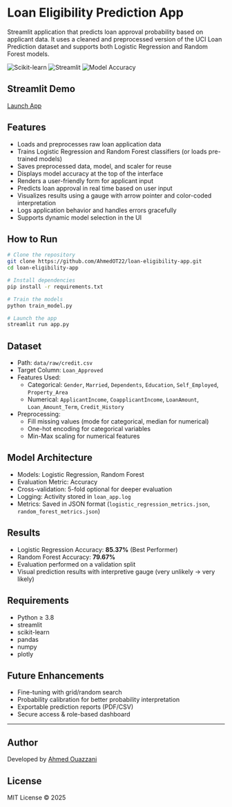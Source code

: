 # Loan Eligibility Prediction App

Streamlit application that predicts loan approval probability based on applicant data. It uses a cleaned and preprocessed version of the UCI Loan Prediction dataset and supports both Logistic Regression and Random Forest models.

![Scikit-learn](https://img.shields.io/badge/framework-scikit--learn-blue)
![Streamlit](https://img.shields.io/badge/ui-streamlit-orange)
![Model Accuracy](https://img.shields.io/badge/logistic%20regression-85%25-brightgreen)


## Streamlit Demo

[Launch App](https://loan-eligibility-prediction-djdstcprojdapfxugpdqwi.streamlit.app/)


## Features

- Loads and preprocesses raw loan application data
- Trains Logistic Regression and Random Forest classifiers (or loads pre-trained models)
- Saves preprocessed data, model, and scaler for reuse
- Displays model accuracy at the top of the interface
- Renders a user-friendly form for applicant input
- Predicts loan approval in real time based on user input
- Visualizes results using a gauge with arrow pointer and color-coded interpretation
- Logs application behavior and handles errors gracefully
- Supports dynamic model selection in the UI


## How to Run

```bash
# Clone the repository
git clone https://github.com/AhmedOT22/loan-eligibility-app.git
cd loan-eligibility-app

# Install dependencies
pip install -r requirements.txt

# Train the models
python train_model.py

# Launch the app
streamlit run app.py
```


## Dataset
- Path: `data/raw/credit.csv`
- Target Column: `Loan_Approved`
- Features Used:
  - Categorical: `Gender`, `Married`, `Dependents`, `Education`, `Self_Employed`, `Property_Area`
  - Numerical: `ApplicantIncome`, `CoapplicantIncome`, `LoanAmount`, `Loan_Amount_Term`, `Credit_History`
- Preprocessing:
  - Fill missing values (mode for categorical, median for numerical)
  - One-hot encoding for categorical variables
  - Min-Max scaling for numerical features


## Model Architecture
- Models: Logistic Regression, Random Forest
- Evaluation Metric: Accuracy
- Cross-validation: 5-fold optional for deeper evaluation
- Logging: Activity stored in `loan_app.log`
- Metrics: Saved in JSON format (`logistic_regression_metrics.json`, `random_forest_metrics.json`)


## Results
- Logistic Regression Accuracy: **85.37%** (Best Performer)
- Random Forest Accuracy: **79.67%**
- Evaluation performed on a validation split
- Visual prediction results with interpretive gauge (very unlikely → very likely)


## Requirements
- Python ≥ 3.8
- streamlit
- scikit-learn
- pandas
- numpy
- plotly


## Future Enhancements
- Fine-tuning with grid/random search
- Probability calibration for better probability interpretation
- Exportable prediction reports (PDF/CSV)
- Secure access & role-based dashboard

---

## Author
Developed by [Ahmed Ouazzani](https://github.com/AhmedOT22)


## License
MIT License © 2025